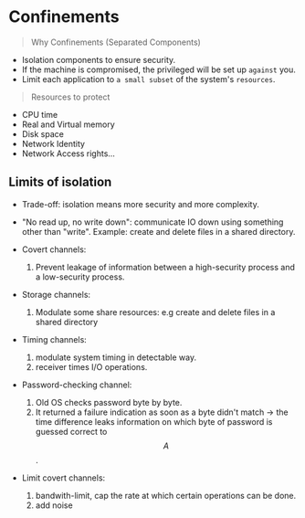 # Confinements

> Why Confinements (Separated Components)
* Isolation components to ensure security. 
* If the machine is compromised, the privileged will be set up `against` you.
* Limit each application to `a small subset` of the system's `resources`.

> Resources to protect
* CPU time
* Real and Virtual memory
* Disk space
* Network Identity
* Network Access rights...

## Limits of isolation
- Trade-off: isolation means more security and more complexity.
- "No read up, no write down": communicate IO down using something other than "write". Example: create and delete files in a shared directory.
- Covert channels:
    1. Prevent leakage of information between a high-security process and a low-security process.

- Storage channels:
    1. Modulate some share resources: e.g create and delete files in a shared directory

- Timing channels:
  1. modulate system timing in detectable way.
  2. receiver times I/O operations.

- Password-checking channel:
  1. Old OS checks password byte by byte.
  2. It returned a failure indication as soon as a byte didn't match -> the time difference leaks information on which byte of password is guessed correct to $$A$$.

- Limit covert channels:
  1. bandwith-limit, cap the rate at which certain operations can be done.
  2. add noise



